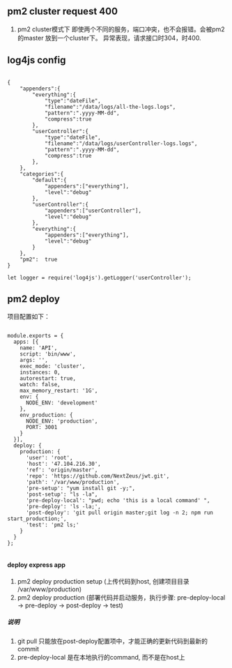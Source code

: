 ## pm2 cluster request 400

1. pm2 cluster模式下 即使两个不同的服务，端口冲突，也不会报错。会被pm2的master 放到一个cluster下。 异常表现，请求接口时304，时400.

## log4js config

```

{
    "appenders":{
        "everything":{
            "type":"dateFile",
            "filename":"/data/logs/all-the-logs.logs",
            "pattern":".yyyy-MM-dd",
            "compress":true
        },
        "userController":{
            "type":"dateFile",
            "filename":"/data/logs/userController-logs.logs",
            "pattern":".yyyy-MM-dd",
            "compress":true
        },
    },
    "categories":{
        "default":{
            "appenders":["everything"],
            "level":"debug"
        },
        "userController":{
            "appenders":["userController"],
            "level":"debug"
        },
        "everything":{
            "appenders":["everything"],
            "level":"debug"
        }
    },
    "pm2":  true
}

let logger = require('log4js').getLogger('userController');

```

## pm2 deploy

项目配置如下：

```

module.exports = {
  apps: [{
    name: 'API',
    script: 'bin/www',
    args: '',
    exec_mode: 'cluster',
    instances: 0,
    autorestart: true,
    watch: false,
    max_memory_restart: '1G',
    env: {
      NODE_ENV: 'development'
    },
    env_production: {
      NODE_ENV: 'production',
      PORT: 3001
    }
  }],
  deploy: {
    production: {
      'user': 'root',
      'host': '47.104.216.30',
      'ref': 'origin/master',
      'repo': 'https://github.com/NextZeus/jwt.git',
      'path': '/var/www/production',
      'pre-setup': "yum install git -y;",
      'post-setup': "ls -la",
      'pre-deploy-local': "pwd; echo 'this is a local command' ",
      'pre-deploy': 'ls -la;',
      'post-deploy': 'git pull origin master;git log -n 2; npm run start_production;',
      'test': 'pm2 ls;'
    }
  }
};


```

#### deploy express app 

1. pm2 deploy production setup (上传代码到host, 创建项目目录 /var/www/production)
2. pm2 deploy production (部署代码并启动服务，执行步骤: pre-deploy-local -> pre-deploy -> post-deploy -> test)

##### 说明
1. git pull 只能放在post-deploy配置项中，才能正确的更新代码到最新的commit
2. pre-deploy-local 是在本地执行的command, 而不是在host上
